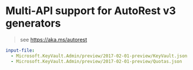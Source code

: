 # Multi-API support for AutoRest v3 generators

> see https://aka.ms/autorest

``` yaml $(enable-multi-api)
input-file:
  - Microsoft.KeyVault.Admin/preview/2017-02-01-preview/KeyVault.json
  - Microsoft.KeyVault.Admin/preview/2017-02-01-preview/Quotas.json
```
